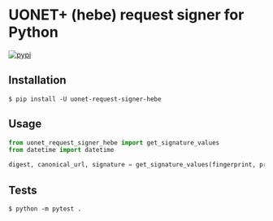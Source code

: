 # UONET+ (hebe) request signer for Python

[![pypi](https://img.shields.io/pypi/v/uonet-request-signer-hebe.svg?style=flat-square)](https://pypi.org/project/uonet-request-signer-hebe/)

## Installation

```console
$ pip install -U uonet-request-signer-hebe
```

## Usage

```python
from uonet_request_signer_hebe import get_signature_values
from datetime import datetime

digest, canonical_url, signature = get_signature_values(fingerprint, private_key, body, full_url, datetime.now())
```

## Tests

```console
$ python -m pytest .
```
